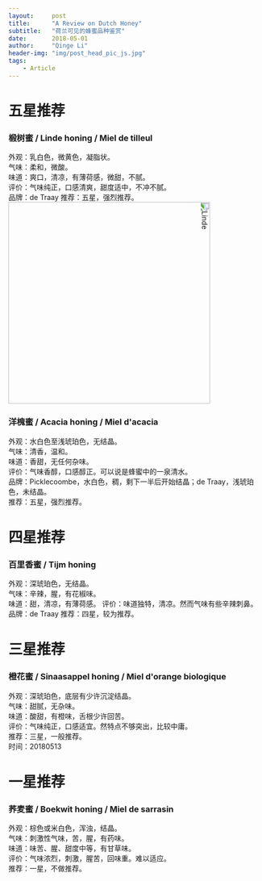 ```yaml
---
layout:     post
title:      "A Review on Dutch Honey"
subtitle:   "荷兰可见的蜂蜜品种鉴赏"
date:       2018-05-01
author:     "Qinge Li"
header-img: "img/post_head_pic_js.jpg"
tags:
    - Article
---
```



# 五星推荐
### 椴树蜜 / Linde honing / Miel de tilleul 

外观：乳白色，微黄色，凝脂状。<br>
气味：柔和，微酸。<br>
味道：爽口，清凉，有薄荷感，微甜，不腻。<br>
评价：气味纯正，口感清爽，甜度适中，不冲不腻。<br>
品牌：de Traay
推荐：五星，强烈推荐。
<img src="{{site.url}}/img/posts/IMG_1480_Linde.JPG" alt="Linde" style="width: 400px; transform:rotate(90deg);">

### 洋槐蜜 / Acacia honing / Miel d'acacia 

外观：水白色至浅琥珀色，无结晶。<br>
气味：清香，温和。<br>
味道：香甜，无任何杂味。<br>
评价：气味香醇，口感醇正。可以说是蜂蜜中的一泉清水。<br>
品牌：Picklecoombe，水白色，稠，剩下一半后开始结晶；de Traay，浅琥珀色，未结晶。<br>
推荐：五星，强烈推荐。


# 四星推荐
### 百里香蜜 / Tijm honing

外观：深琥珀色，无结晶。<br>
气味：辛辣，腥，有花椒味。<br>
味道：甜，清凉，有薄荷感。
评价：味道独特，清凉。然而气味有些辛辣刺鼻。<br>
品牌：de Traay
推荐：四星，较为推荐。

# 三星推荐
### 橙花蜜 / Sinaasappel honing / Miel d'orange biologique

外观：深琥珀色，底层有少许沉淀结晶。<br>
气味：甜腻，无杂味。<br>
味道：酸甜，有橙味，舌根少许回苦。<br>
评价：气味纯正，口感适宜。然特点不够突出，比较中庸。<br>
推荐：三星，一般推荐。<br>
时间：20180513

# 一星推荐
### 荞麦蜜 / Boekwit honing / Miel de sarrasin

外观：棕色或米白色，浑浊，结晶。<br>
气味：刺激性气味，苦，腥，有药味。<br>
味道：味苦、腥、甜度中等，有甘草味。<br>
评价：气味浓烈，刺激，腥苦，回味重。难以适应。<br>
推荐：一星，不做推荐。